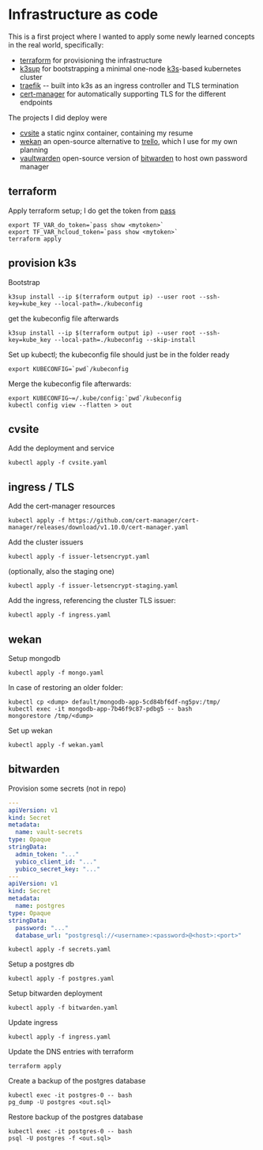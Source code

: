 # Infrastructure as code

This is a first project where I wanted to apply some newly learned concepts in the real world, specifically:

- [terraform] for provisioning the infrastructure
- [k3sup] for bootstrapping a minimal one-node [k3s]-based kubernetes cluster
- [traefik] -- built into k3s as an ingress controller and TLS termination
- [cert-manager] for automatically supporting TLS for the different endpoints

The projects I did deploy were

- [cvsite] a static nginx container, containing my resume
- [wekan] an open-source alternative to [trello], which I use for my own planning
- [vaultwarden] open-source version of [bitwarden] to host own password manager

[terraform]: https://terraform.io
[k3sup]: https://k3sup.dev
[k3s]: https://k3s.io
[traefik]: https://containo.us/traefik/
[cert-manager]: https://cert-manager.io/docs/installation/kubernetes/
[cvsite]: https://github.com/mhemeryck/cvsite
[wekan]: https://wekan.github.io/
[trello]: https://trello.com/
[bitwarden]: https://bitwarden.com/
[vaultwarden]: https://github.com/dani-garcia/vaultwarden

## terraform

Apply terraform setup; I do get the token from [pass]

    export TF_VAR_do_token=`pass show <mytoken>`
    export TF_VAR_hcloud_token=`pass show <mytoken>`
    terraform apply

[pass]: https://www.passwordstore.org/

## provision k3s

Bootstrap

    k3sup install --ip $(terraform output ip) --user root --ssh-key=kube_key --local-path=./kubeconfig

get the kubeconfig file afterwards

    k3sup install --ip $(terraform output ip) --user root --ssh-key=kube_key --local-path=./kubeconfig --skip-install

Set up kubectl; the kubeconfig file should just be in the folder ready

    export KUBECONFIG=`pwd`/kubeconfig

Merge the kubeconfig file afterwards:

    export KUBECONFIG~=/.kube/config:`pwd`/kubeconfig
    kubectl config view --flatten > out

## cvsite

Add the deployment and service

    kubectl apply -f cvsite.yaml

## ingress / TLS

Add the cert-manager resources

    kubectl apply -f https://github.com/cert-manager/cert-manager/releases/download/v1.10.0/cert-manager.yaml

Add the cluster issuers

    kubectl apply -f issuer-letsencrypt.yaml

(optionally, also the staging one)

    kubectl apply -f issuer-letsencrypt-staging.yaml

Add the ingress, referencing the cluster TLS issuer:

    kubectl apply -f ingress.yaml

## wekan

Setup mongodb

    kubectl apply -f mongo.yaml

In case of restoring an older <dump> folder:

    kubectl cp <dump> default/mongodb-app-5cd84bf6df-ng5pv:/tmp/
    kubectl exec -it mongodb-app-7b46f9c87-pdbg5 -- bash
    mongorestore /tmp/<dump>

Set up wekan

    kubectl apply -f wekan.yaml

## bitwarden

Provision some secrets (not in repo)


```yaml
---
apiVersion: v1
kind: Secret
metadata:
  name: vault-secrets
type: Opaque
stringData:
  admin_token: "..."
  yubico_client_id: "..."
  yubico_secret_key: "..."
---
apiVersion: v1
kind: Secret
metadata:
  name: postgres
type: Opaque
stringData:
  password: "..."
  database_url: "postgresql://<username>:<password>@<host>:<port>"
```

    kubectl apply -f secrets.yaml

Setup a postgres db

    kubectl apply -f postgres.yaml

Setup bitwarden deployment

    kubectl apply -f bitwarden.yaml

Update ingress

    kubectl apply -f ingress.yaml

Update the DNS entries with terraform

    terraform apply

Create a backup of the postgres database

    kubectl exec -it postgres-0 -- bash
    pg_dump -U postgres <out.sql>

Restore backup of the postgres database

    kubectl exec -it postgres-0 -- bash
    psql -U postgres -f <out.sql>
